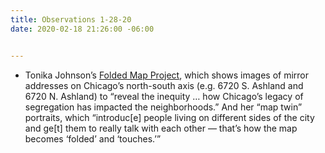 ```yaml
---
title: Observations 1-28-20
date: 2020-02-18 21:26:00 -06:00


---
```


- Tonika Johnson’s [Folded Map Project](https://www.foldedmapproject.com/), which shows images of mirror addresses on Chicago’s north-south axis (e.g. 6720 S. Ashland and 6720 N. Ashland) to “reveal the inequity … how Chicago’s legacy of segregation has impacted the neighborhoods.” And her “map twin” portraits, which “introduc[e] people living on different sides of the city and ge[t] them to really talk with each other — that’s how the map becomes ‘folded’ and ‘touches.’”